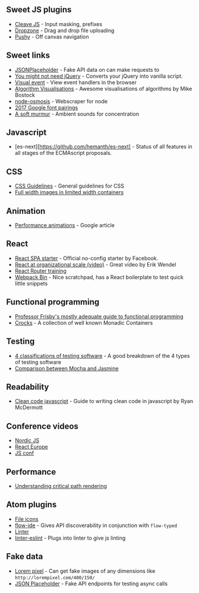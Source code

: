 ## Sweet JS plugins

- [Cleave JS](https://github.com/nosir/cleave.js) - Input masking, prefixes
- [Dropzone](http://www.dropzonejs.com/) - Drag and drop file uploading
- [Pushy](https://github.com/christophery/pushy) - Off canvas navigation

## Sweet links
- [JSONPlaceholder](http://jsonplaceholder.typicode.com/) - Fake API data on can make requests to
- [You might not need jQuery](http://youmightnotneedjquery.com/) - Converts your jQuery into vanilla script.
- [Visual event](https://chrome.google.com/webstore/detail/visual-event/pbmmieigblcbldgdokdjpioljjninaim) - View event handlers in the browser
- [Algorithm Visualisations](https://bost.ocks.org/mike/algorithms/) - Awesome visualisations of algorithms by Mike Bostock
- [node-osmosis](https://github.com/rchipka/node-osmosis) - Webscraper for node
- [2017 Google font pairings](http://fonts.greatsimple.io/rubik-roboto/)
- [A soft murmur](http://asoftmurmur.com/) - Ambient sounds for concentration

## Javascript
- [es-next][https://github.com/hemanth/es-next] - Status of all features in all stages of the ECMAscript proposals.

## CSS
- [CSS Guidelines](http://cssguidelin.es/) - General guidelines for CSS
- [Full width images in limited width containers](https://css-tricks.com/full-width-containers-limited-width-parents/?utm_source=html5weekly&utm_medium=email)

## Animation
- [Performance animations](https://developers.google.com/web/updates/2017/03/performant-expand-and-collapse) - Google article

## React
- [React SPA starter](https://facebook.github.io/react/blog/2016/07/22/create-apps-with-no-configuration.html) - Official no-config starter by Facebook.
- [React at organizational scale (video)](https://vimeo.com/187454109) - Great video by Erik Wendel
- [React Router training](https://reacttraining.com/react-router/)
- [Webpack Bin](https://www.webpackbin.com) - Nice scratchpad, has a React boilerplate to test quick little snippets

## Functional programming
- [Professor Frisby's mostly adequate guide to functional programming](https://drboolean.gitbooks.io/mostly-adequate-guide/content/)
- [Crocks](https://github.com/evilsoft/crocks) - A collection of well known Monadic Containers

## Testing
- [4 classifications of testing software](http://amzotti.github.io/testing/2015/03/16/what-is-the-difference-between-a-test-runner-testing-framework-assertion-library-and-a-testing-plugin/) - A good breakdown of the 4 types of testing software
- [Comparison between Mocha and Jasmine](https://www.codementor.io/javascript/tutorial/javascript-testing-framework-comparison-jasmine-vs-mocha)

## Readability

- [Clean code javascript](https://github.com/ryanmcdermott/clean-code-javascript) - Guide to writing clean code in javascript by Ryan McDermott

## Conference videos
- [Nordic JS](https://www.youtube.com/user/nordicjs/videos)
- [React Europe](https://www.youtube.com/channel/UCorlLn2oZfgOJ-FUcF2eZ1A/videos)
- [JS conf](https://www.youtube.com/user/jsconfeu/videos)

## Performance
- [Understanding critical path rendering](https://bitsofco.de/understanding-the-critical-rendering-path/)

## Atom plugins
- [File icons](https://atom.io/packages/file-icons)
- [flow-ide](https://atom.io/packages/flow-ide) - Gives API discoverability in conjunction with `flow-typed`
- [Linter](https://atom.io/packages/linter)
- [linter-eslint](https://atom.io/packages/linter-eslint) - Plugs into linter to give js linting

## Fake data
- [Lorem pixel](http://lorempixel.com/) - Can get fake images of any dimensions like `http://lorempixel.com/400/150/`
- [JSON Placeholder](https://jsonplaceholder.typicode.com/) - Fake API endpoints for testing async calls
